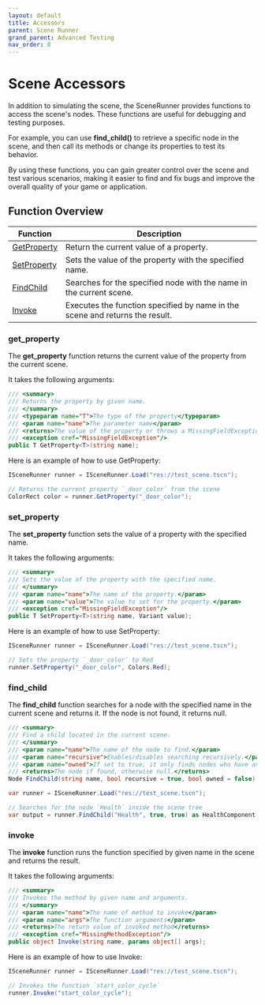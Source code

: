 ```yaml
---
layout: default
title: Accessors
parent: Scene Runner
grand_parent: Advanced Testing
nav_order: 8
---
```


# Scene Accessors

In addition to simulating the scene, the SceneRunner provides functions to access the scene's nodes.
These functions are useful for debugging and testing purposes.

For example, you can use **find_child()** to retrieve a specific node in the scene, and then call its methods or change its properties to test its behavior.

By using these functions, you can gain greater control over the scene and test various scenarios,
making it easier to find and fix bugs and improve the overall quality of your game or application.

## Function Overview

|Function|Description|
|---|---|
|[GetProperty]({{site.baseurl}}/advanced_testing/sceneRunner/#get_property) | Return the current value of a property. |
|[SetProperty]({{site.baseurl}}/advanced_testing/sceneRunner/#set_property) | Sets the value of the property with the specified name. |
|[FindChild]({{site.baseurl}}/advanced_testing/sceneRunner/#find_child) | Searches for the specified node with the name in the current scene. |
|[Invoke]({{site.baseurl}}/advanced_testing/sceneRunner/#invoke) | Executes the function specified by name in the scene and returns the result. |

### get_property

The **get_property** function returns the current value of the property from the current scene.

It takes the following arguments:

```cs
/// <summary>
/// Returns the property by given name.
/// </summary>
/// <typeparam name="T">The type of the property</typeparam>
/// <param name="name">The parameter name</param>
/// <returns>The value of the property or throws a MissingFieldException</returns>
/// <exception cref="MissingFieldException"/>
public T GetProperty<T>(string name);
```

Here is an example of how to use GetProperty:

```cs
ISceneRunner runner = ISceneRunner.Load("res://test_scene.tscn");

// Returns the current property `_door_color` from the scene
ColorRect color = runner.GetProperty("_door_color");
```

### set_property

The **set_property** function sets the value of a property with the specified name.

It takes the following arguments:

```cs
/// <summary>
/// Sets the value of the property with the specified name.
/// </summary>
/// <param name="name">The name of the property.</param>
/// <param name="value">The value to set for the property.</param>
/// <exception cref="MissingFieldException"/>
public T SetProperty<T>(string name, Variant value);
```

Here is an example of how to use SetProperty:

```cs
ISceneRunner runner = ISceneRunner.Load("res://test_scene.tscn");

// Sets the property `_door_color` to Red
runner.SetProperty("_door_color", Colors.Red);
```

### find_child

The **find_child** function searches for a node with the specified name in the current scene and returns it. If the node is not found, it returns null.

```cs
/// <summary>
/// Find a child located in the current scene.
/// </summary>
/// <param name="name">The name of the node to find.</param>
/// <param name="recursive">Enables/disables searching recursively.</param>
/// <param name="owned">If set to true, it only finds nodes who have an assigned owner.</param>
/// <returns>The node if found, otherwise null.</returns>
Node FindChild(string name, bool recursive = true, bool owned = false) -> Node:
```

```cs
var runner = ISceneRunner.Load("res://test_scene.tscn");

// Searches for the node `Health` inside the scene tree
var output = runner.FindChild("Health", true, true) as HealthComponent;
```

### invoke

The **invoke** function runs the function specified by given name in the scene and returns the result.

It takes the following arguments:

```cs
/// <summary>
/// Invokes the method by given name and arguments.
/// </summary>
/// <param name="name">The name of method to invoke</param>
/// <param name="args">The function arguments</param>
/// <returns>The return value of invoked method</returns>
/// <exception cref="MissingMethodException"/>
public object Invoke(string name, params object[] args);
```

Here is an example of how to use Invoke:

```cs
ISceneRunner runner = ISceneRunner.Load("res://test_scene.tscn");

// Invokes the function `start_color_cycle`
runner.Invoke("start_color_cycle");
```
